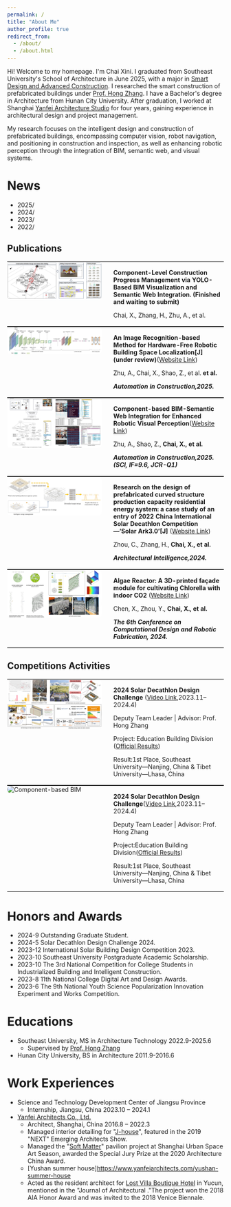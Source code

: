 ```yaml
---
permalink: /
title: "About Me"
author_profile: true
redirect_from: 
  - /about/
  - /about.html
---
```


Hi! Welcome to my homepage. I'm Chai Xini. I graduated from Southeast University's School of Architecture in June 2025, with a major in [Smart Design and Advanced Construction](https://arch.seu.edu.cn/2022/0602/c9118a410612/page.htm). I researched the smart construction of prefabricated buildings under [Prof. Hong Zhang](https://arch.seu.edu.cn/zh/main.psp). I have a Bachelor's degree in Architecture from Hunan City University. After graduation, I worked at Shanghai [Yanfei Architecture Studio](https://www.yanfeiarchitects.com/) for four years, gaining experience in architectural design and project management.

My research focuses on the intelligent design and construction of prefabricated buildings, encompassing computer vision, robot navigation, and positioning in construction and inspection, as well as enhancing robotic perception through the integration of BIM, semantic web, and visual systems.



News
======
* 2025/
* 2024/
* 2023/
* 2022/


Publications
------

<table style="border:none; border-collapse:collapse; width:100%; margin:0; padding:0;">
  <tr style="border:none;">
    <!-- 左侧图片 -->
    <td style="width:220px; border:none; vertical-align:top; padding:0 20px 0 0;">
      <img src="/images/2025_Construction management.jpg" alt="Component-based BIM" style="width:100%; height:auto; border-radius:8px;">
    </td>
    <!-- 右侧文字 -->
    <td style="border:none; vertical-align:top;">
      <p><strong> Component-Level Construction Progress Management via YOLO-Based BIM Visualization and Semantic Web Integration. (Finished and waiting to submit)</strong></p>
      <p>Chai, X., Zhang, H., Zhu, A., et al. </p>
    </td>
  </tr>
</table>
        

<table style="border:none; border-collapse:collapse; width:100%; margin:0; padding:0;">
  <tr style="border:none;">
    <!-- 左侧图片 -->
    <td style="width:220px; border:none; vertical-align:top; padding:0 20px 0 0;">
      <img src="/images/2025_Recognition location.jpg" alt="Component-based BIM" style="width:100%; height:auto; border-radius:8px;">
    </td>
    <!-- 右侧文字 -->
    <td style="border:none; vertical-align:top;">
      <p><strong>An Image Recognition-based Method for Hardware-Free Robotic Building Space Localization[J](under review)</strong>(<a href="https://doi.org/10.1016/j.autcon.2025.106270" target="_blank">Website Link</a>)</p>
      <p>Zhu, A., Chai, X., Shao, Z., et al. <strong> et al. </p>
      <p><em>Automation in Construction<em>,2025. </p>
    </td>
  </tr>
</table>
        


<table style="border:none; border-collapse:collapse; width:100%; margin:0; padding:0;">
  <tr style="border:none;">
    <!-- 左侧图片 -->
    <td style="width:220px; border:none; vertical-align:top; padding:0 20px 0 0;">
      <img src="/images/2025_Component-based.jpg" alt="Component-based BIM" style="width:100%; height:auto; border-radius:8px;">
    </td>
    <!-- 右侧文字 -->
    <td style="border:none; vertical-align:top;">
      <p><strong>Component-based BIM-Semantic Web Integration for Enhanced Robotic Visual Perception</strong>(<a href="https://doi.org/10.1016/j.autcon.2025.106270" target="_blank">Website Link</a>)</p>
      <p>Zhu, A., Shao, Z., <strong> Chai, X.,<strong> et al. </p>
      <p><em>Automation in Construction<em>,2025. (SCI, IF=9.6, JCR-Q1)</p>
    </td>
  </tr>
</table>



<table style="border:none; border-collapse:collapse; width:100%; margin:0; padding:0;">
  <tr style="border:none;">
    <!-- 左侧图片 -->
    <td style="width:220px; border:none; vertical-align:top; padding:0 20px 0 0;">
      <img src="/images/2024_SA3.0.jpg" alt="Component-based BIM" style="width:100%; height:auto; border-radius:8px;">
    </td>
    <!-- 右侧文字 -->
    <td style="border:none; vertical-align:top;">
      <p>
        <strong>Research on the design of prefabricated curved structure production capacity residential energy system: a case study of an entry of 2022 China International Solar Decathlon Competition—‘Solar Ark3.0’[J]</strong>
        (<a href="https://doi.org/10.1016/j.autcon.2025.106270" target="_blank">Website Link</a>)
      </p>
      <p>Zhou, C., Zhang, H., <strong>Chai, X., <strong> et al.</p>
      <p><em>Architectural Intelligence<em>,2024.</p>
    </td>
  </tr>
</table>



<table style="border:none; border-collapse:collapse; width:100%; margin:0; padding:0;">
  <tr style="border:none;">
    <!-- 左侧图片 -->
    <td style="width:220px; border:none; vertical-align:top; padding:0 20px 0 0;">
      <img src="/images/2024_Algae_Reactor.jpg" alt="Component-based BIM" style="width:100%; height:auto; border-radius:8px;">
    </td>
    <!-- 右侧文字 -->
    <td style="border:none; vertical-align:top;">
      <p>
        <strong>Algae Reactor: A 3D-printed façade module for cultivating Chlorella with indoor CO2</strong>
        (<a href="https://link.springer.com/chapter/10.1007/978-981-96-3433-0_14" target="_blank">Website Link</a>)
      </p>
      <p>Chen, X., Zhou, Y., <strong>Chai, X.,<strong> et al.</p>
      <p><em>The 6th Conference on Computational Design and Robotic Fabrication<em>, 2024.</p>
    </td>
  </tr>
</table>


Competitions Activities
------

<table style="border:none; border-collapse:collapse; width:100%; margin:0; padding:0;">
  <tr style="border:none;">
    <!-- 左侧图片 -->
    <td style="width:220px; border:none; vertical-align:top; padding:0 20px 0 0;">
      <img src="/images/2024_Solar_Decathlon.jpg" alt="Component-based BIM" style="width:100%; height:auto; border-radius:8px;">
    </td>
    <!-- 右侧文字 -->
    <td style="border:none; vertical-align:top;">
      <p>
        <strong>2024 Solar Decathlon Design Challenge</strong>
        (<a href="https://www.youtube.com/watch?v=v8HBQzMONmI" target="_blank">Video Link</a>,2023.11–2024.4)
      </p>
      <p>Deputy Team Leader | Advisor: Prof. Hong Zhang</p>
      <p>
        Project: Education Building Division
        (<a href="https://www.solardecathlon.gov/past/design/2024/results" target="_blank">Official Results</a>)
      </p>
      <p>Result:1st Place, Southeast University—Nanjing, China & Tibet University—Lhasa, China
      </p>
    </td>
  </tr>
</table>



<table style="border:none; border-collapse:collapse; width:100%; margin:0; padding:0;">
  <tr style="border:none;">
    <!-- 左侧图片 -->
    <td style="width:220px; border:none; vertical-align:top; padding:0 20px 0 0;">
      <img src="/images/2024_.jpg" alt="Component-based BIM" style="width:100%; height:auto; border-radius:8px;">
    </td>
    <!-- 右侧文字 -->
    <td style="border:none; vertical-align:top;">
      <p><strong>2024 Solar Decathlon Design Challenge</strong>(<a href="https://www.youtube.com/watch?v=v8HBQzMONmI" target="_blank">Video Link</a>,2023.11–2024.4)</p>
      <p>Deputy Team Leader | Advisor: Prof. Hong Zhang</p>
      <p>Project:Education Building Division(<a href="https://www.solardecathlon.gov/past/design/2024/results" target="_blank">Official Results</a>)</p>
      <p>Result:1st Place, Southeast University—Nanjing, China & Tibet University—Lhasa, China</p>
    </td>
  </tr>
</table>




Honors and Awards
======
* 2024-9 Outstanding Graduate Student.
* 2024-5 Solar Decathlon Design Challenge 2024.
* 2023-12 International Solar Building Design Competition 2023.
* 2023-10 Southeast University Postgraduate Academic Scholarship.
* 2023-10 The 3rd National Competition for College Students in Industrialized Building and Intelligent Construction.
* 2023-8 11th National College Digital Art and Design Awards.
* 2023-6 The 9th National Youth Science Popularization Innovation Experiment and Works Competition.

Educations
======
* Southeast University, MS in Architecture Technology 2022.9-2025.6
  * Supervised by [Prof. Hong Zhang](https://arch.seu.edu.cn/zh/main.psp)
* Hunan City University, BS in Architecture 2011.9-2016.6


Work Experiences
======
* Science and Technology Development Center of Jiangsu Province
  * Internship, Jiangsu, China 2023.10 – 2024.1
* [Yanfei Architects Co., Ltd.](https://www.yanfeiarchitects.com/)
  * Architect, Shanghai, China 2016.8 – 2022.3
  * Managed interior detailing for "[J-house](https://www.yanfeiarchitects.com/j-house)", featured in the 2019 "NEXT" Emerging Architects Show. 
  * Managed the "[Soft Matter](https://www.yanfeiarchitects.com/soft-matter)" pavilion project at Shanghai Urban Space Art Season, awarded the Special Jury Prize at the 2020 Architecture China Award.
  * [Yushan summer house]https://www.yanfeiarchitects.com/yushan-summer-house
  * Acted as the resident architect for [Lost Villa Boutique Hotel](https://www.yanfeiarchitects.com/lostvillayucun) in Yucun, mentioned in the "Journal of Architectural ."The project won the 2018 AIA Honor Award and was invited to the 2018 Venice Biennale.


